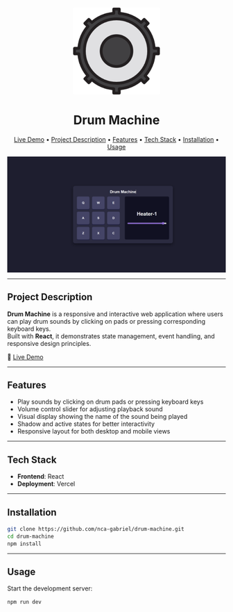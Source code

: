 <p align="center">
  <a href="https://drum-machine-zeta-six.vercel.app/" target="_blank">
    <img src="./public/drum.png" alt="Drum Machine Demo" width="200"/>
  </a>
</p>

<h1 align="center">Drum Machine</h1>

<p align="center">
  <a href="https://your-drum-machine-demo-link.vercel.app" target="_blank">Live Demo</a> •
  <a href="#project-description">Project Description</a> •
  <a href="#features">Features</a> •
  <a href="#tech-stack">Tech Stack</a> •
  <a href="#installation">Installation</a> •
  <a href="#usage">Usage</a>
</p>

<img src="./public/sample.png" alt="Drum Machine App Screenshot" align="center" width="auto" height="auto">

---

## Project Description

**Drum Machine** is a responsive and interactive web application where users can play drum sounds by clicking on pads or pressing corresponding keyboard keys.  
Built with **React**, it demonstrates state management, event handling, and responsive design principles.

🔗 [Live Demo](https://drum-machine-zeta-six.vercel.app/)

---

## Features

- Play sounds by clicking on drum pads or pressing keyboard keys
- Volume control slider for adjusting playback sound
- Visual display showing the name of the sound being played
- Shadow and active states for better interactivity
- Responsive layout for both desktop and mobile views

---

## Tech Stack

- **Frontend**: React
- **Deployment**: Vercel

---

## Installation

```bash
git clone https://github.com/nca-gabriel/drum-machine.git
cd drum-machine
npm install
```

---

## Usage

Start the development server:

```bash
npm run dev
```
